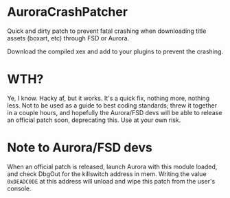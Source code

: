 # AuroraCrashPatcher
Quick and dirty patch to prevent fatal crashing when downloading title assets (boxart, etc) through FSD or Aurora.

Download the compiled xex and add to your plugins to prevent the crashing.

# WTH?
Ye, I know. Hacky af, but it works. It's a quick fix, nothing more, nothing less. Not to be used as a guide to best coding standards; threw it together in a couple hours, and hopefully the Aurora/FSD devs will be able to release an official patch soon, deprecating this. Use at your own risk.

# Note to Aurora/FSD devs
When an official patch is released, launch Aurora with this module loaded, and check DbgOut for the killswitch address in mem. Writing the value `0xDEADC0DE` at this address will unload and wipe this patch from the user's console.

